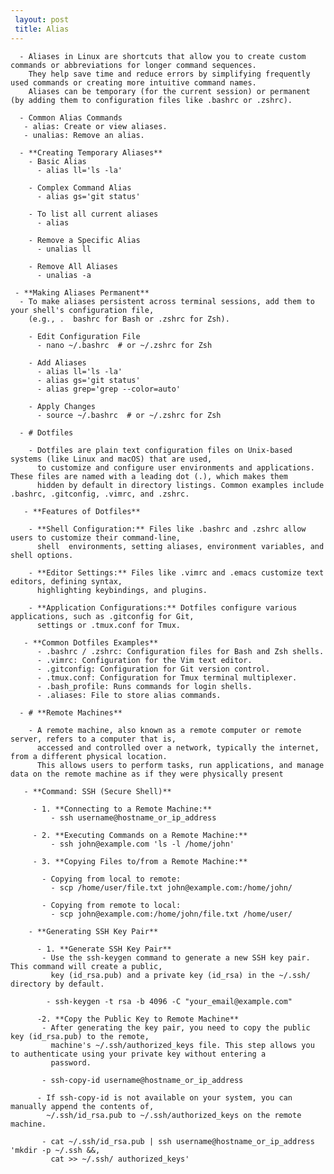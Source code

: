 ```yaml
---
 layout: post
 title: Alias
---
```


      - Aliases in Linux are shortcuts that allow you to create custom commands or abbreviations for longer command sequences.
        They help save time and reduce errors by simplifying frequently used commands or creating more intuitive command names.
        Aliases can be temporary (for the current session) or permanent (by adding them to configuration files like .bashrc or .zshrc). 

      - Common Alias Commands
       - alias: Create or view aliases.
       - unalias: Remove an alias.

      - **Creating Temporary Aliases**
        - Basic Alias
          - alias ll='ls -la'

        - Complex Command Alias
          - alias gs='git status'

        - To list all current aliases
          - alias

        - Remove a Specific Alias
          - unalias ll

        - Remove All Aliases
          - unalias -a

     - **Making Aliases Permanent**
      - To make aliases persistent across terminal sessions, add them to your shell's configuration file,
        (e.g., .  bashrc for Bash or .zshrc for Zsh).

        - Edit Configuration File
          - nano ~/.bashrc  # or ~/.zshrc for Zsh

        - Add Aliases
          - alias ll='ls -la'
          - alias gs='git status'
          - alias grep='grep --color=auto'

        - Apply Changes
          - source ~/.bashrc  # or ~/.zshrc for Zsh

      - # Dotfiles
 
        - Dotfiles are plain text configuration files on Unix-based systems (like Linux and macOS) that are used,
          to customize and configure user environments and applications. These files are named with a leading dot (.), which makes them 
          hidden by default in directory listings. Common examples include .bashrc, .gitconfig, .vimrc, and .zshrc.

       - **Features of Dotfiles**

        - **Shell Configuration:** Files like .bashrc and .zshrc allow users to customize their command-line,
          shell  environments, setting aliases, environment variables, and shell options.

        - **Editor Settings:** Files like .vimrc and .emacs customize text editors, defining syntax,
          highlighting keybindings, and plugins.

        - **Application Configurations:** Dotfiles configure various applications, such as .gitconfig for Git,
          settings or .tmux.conf for Tmux.

       - **Common Dotfiles Examples**
          - .bashrc / .zshrc: Configuration files for Bash and Zsh shells.
          - .vimrc: Configuration for the Vim text editor.
          - .gitconfig: Configuration for Git version control.
          - .tmux.conf: Configuration for Tmux terminal multiplexer.
          - .bash_profile: Runs commands for login shells.
          - .aliases: File to store alias commands.

      - # **Remote Machines**
   
        - A remote machine, also known as a remote computer or remote server, refers to a computer that is,
          accessed and controlled over a network, typically the internet, from a different physical location.
          This allows users to perform tasks, run applications, and manage data on the remote machine as if they were physically present
 
       - **Command: SSH (Secure Shell)**
         
         - 1. **Connecting to a Remote Machine:**
             - ssh username@hostname_or_ip_address

         - 2. **Executing Commands on a Remote Machine:**
             - ssh john@example.com 'ls -l /home/john'

         - 3. **Copying Files to/from a Remote Machine:**
          
           - Copying from local to remote:
             - scp /home/user/file.txt john@example.com:/home/john/

           - Copying from remote to local:
             - scp john@example.com:/home/john/file.txt /home/user/

        - **Generating SSH Key Pair**
          
          - 1. **Generate SSH Key Pair**
           - Use the ssh-keygen command to generate a new SSH key pair. This command will create a public,
             key (id_rsa.pub) and a private key (id_rsa) in the ~/.ssh/ directory by default.

            - ssh-keygen -t rsa -b 4096 -C "your_email@example.com"

          -2. **Copy the Public Key to Remote Machine**
           - After generating the key pair, you need to copy the public key (id_rsa.pub) to the remote,
             machine's ~/.ssh/authorized_keys file. This step allows you to authenticate using your private key without entering a 
             password.

           - ssh-copy-id username@hostname_or_ip_address

          - If ssh-copy-id is not available on your system, you can manually append the contents of,
            ~/.ssh/id_rsa.pub to ~/.ssh/authorized_keys on the remote machine.
 
           - cat ~/.ssh/id_rsa.pub | ssh username@hostname_or_ip_address 'mkdir -p ~/.ssh &&,
             cat >> ~/.ssh/ authorized_keys'
